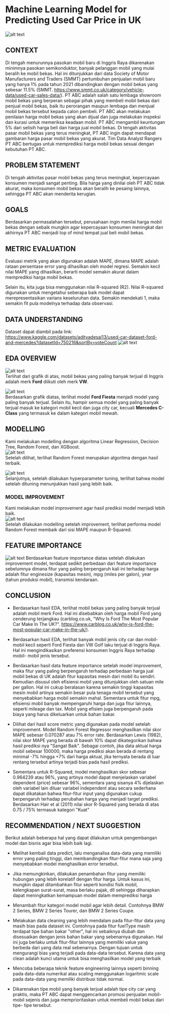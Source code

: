 # Machine Learning Model for Predicting Used Car Price in UK
![alt text](https://github.com/PurwadhikaDev/DataRangersTeam_JC_DS_VL_05_FinalProject/blob/main/Picture/jpeg%20awal.jpg?raw=true)
## CONTEXT

Di tengah menurunnya pasokan mobil baru di Inggris Raya dikarenakan minimnya pasokan semikonduktor, banyak pelanggan mobil yang mulai beralih ke mobil bekas. Hal ini ditunjukkan dari data Society of Motor Manufacturers and Traders (SMMT) pertumbuhan penjualan mobil baru yang hanya 1% pada tahun 2021 dibandingkan dengan mobil bekas yang sebesar 11.5% (SMMT. https://www.smmt.co.uk/category/vehicle-data/used-car-sales-data/).
PT ABC adalah salah satu lembaga showroom mobil bekas yang berperan sebagai pihak yang membeli mobil bekas dari penjual mobil bekas, baik itu perorangan maupun lembaga dan menjual mobil bekas tersebut kepada calon pembeli. PT ABC akan melakukan penilaian harga mobil bekas yang akan dijual dan juga melakukan inspeksi dan kurasi untuk memeriksa keadaan mobil. PT ABC mengambil keuntungan 5% dari selisih harga beli dan harga jual mobil bekas.
Di tengah aktivitas pasar mobil bekas yang terus meningkat, PT ABC ingin dapat mendapat gambaran harga pasar mobil bekas yang akurat. Tim Data Analyst Rangers PT ABC bertugas untuk memprediksi harga mobil bekas sesuai dengan kebutuhan PT ABC.

## PROBLEM STATEMENT

Di tengah aktivitas pasar mobil bekas yang terus meningkat, kepercayaan konsumen menjadi sangat penting. Bila harga yang dinilai oleh PT ABC tidak akurat, maka konsumen mobil bekas akan beralih ke pesaing lainnya, sehingga PT ABC akan menderita kerugian.

## GOALS

Berdasarkan permasalahan tersebut, perusahaan ingin menilai harga mobil bekas dengan sebaik mungkin agar kepercayaan konsumen meningkat dan akhirnya PT ABC menjadi top of mind tempat jual beli mobil bekas.

## METRIC EVALUATION

Evaluasi metrik yang akan digunakan adalah MAPE, dimana MAPE adalah rataan persentase error yang dihasilkan oleh model regresi. Semakin kecil nilai MAPE yang dihasilkan, berarti model semakin akurat dalam memprediksi harga mobil bekas.

Selain itu, kita juga bisa menggunakan nilai R-squared (R2). Nilai R-squared digunakan untuk mengetahui seberapa baik model dapat merepresentasikan varians keseluruhan data. Semakin mendekati 1, maka semakin fit pula modelnya terhadap data observasi.

## DATA UNDERSTANDING
  
Dataset dapat diambil pada link: https://www.kaggle.com/datasets/adityadesai13/used-car-dataset-ford-and-mercedes?datasetId=750216&sortBy=voteCount
![alt text](https://github.com/PurwadhikaDev/DataRangersTeam_JC_DS_VL_05_FinalProject/blob/main/Picture/Data%20understanding12.png?raw=true)  

## EDA OVERVIEW

![alt text](https://github.com/PurwadhikaDev/DataRangersTeam_JC_DS_VL_05_FinalProject/blob/main/Picture/Merk%20mobil.png?raw=true)    
Terlihat dari grafik di atas, mobil bekas yang paling banyak terjual di Inggris adalah merk **Ford** diikuti oleh merk **VW**.  
  
    
    

![alt text](https://github.com/PurwadhikaDev/DataRangersTeam_JC_DS_VL_05_FinalProject/blob/main/Picture/Model%20mobil.png?raw=true)  
Berdasarkan grafik diatas, terlihat model **Ford Fiesta** menjadi model yang paling banyak terjual. Selain itu, hampir semua model yang paling banyak terjual masuk ke kategori mobil kecil dan juga city car, kecuali **Mercedes C-Class** yang termasuk ke dalam kategori mobil mewah.

## MODELLING
Kami melakukan modelling dengan algoritma Linear Regression, Decision Tree, Random Forest, dan XGBoost.  
![alt text](https://github.com/PurwadhikaDev/DataRangersTeam_JC_DS_VL_05_FinalProject/blob/main/Picture/Model-model.png?raw=true)  
Setelah dilihat, terlihat Random Forest merupakan algoritma dengan hasil terbaik.    
  
    
    

![alt text](https://github.com/PurwadhikaDev/DataRangersTeam_JC_DS_VL_05_FinalProject/blob/main/Picture/Before%20improvement.png?raw=true)  
Selanjutnya, setelah dilakukan hyperparameter tuning, terlihat bahwa model setelah dituning menunjukkan hasil yang lebih baik.  

### MODEL IMPROVEMENT 
Kami melakukan model improvement agar hasil prediksi model menjadi lebih baik.  
![alt text](https://github.com/PurwadhikaDev/DataRangersTeam_JC_DS_VL_05_FinalProject/blob/main/Picture/After%20improvement.png?raw=true)  
Setelah dilakukan modelling setelah improvement, terlihat performa model Random Forest membaik dari sisi MAPE maupun R-Squared.

## FEATURE IMPORTANCE
![alt text](https://github.com/PurwadhikaDev/DataRangersTeam_JC_DS_VL_05_FinalProject/blob/main/Picture/Feature%20importance.png?raw=true) 
Berdasarkan feature importance diatas setelah dilakukan improvement model, terdapat sedikit perbedaan dari feature importance sebelumnya dimana fitur yang paling berpengaruh kali ini terhadap harga adalah fitur enginesize (kapasitas mesin), mpg (miles per galon), year (tahun produksi mobil), transmisi kendaraan.  

## CONCLUSION
- Berdasarkan hasil EDA, terlihat mobil bekas yang paling banyak terjual adalah mobil merk Ford. Hal ini disebabkan oleh harga mobil Ford yang cenderung terjangkau (carblog.co.uk, "Why Is Ford The Most Popular Car Make In The UK?". https://www.carblog.co.uk/why-is-ford-the-most-popular-car-make-in-the-uk/).

- Berdasarkan hasil EDA, terlihat banyak mobil jenis city car dan mobil- mobil kecil seperti Ford Fiesta dan VW Golf laku terjual di Inggris Raya. Hal ini mengindikasikan preferensi konsumen Inggris Raya terhadap mobil- mobil jenis tersebut.

- Berdasarkan hasil data feature importance setelah model improvement, maka fitur yang paling berpengaruh terhadap perbedaan harga jual mobil bekas di UK adalah fitur kapasitas mesin dari mobil itu sendiri. Kemudian disusul oleh efisiensi mobil yang ditunjukkan oleh satuan mile per gallon. Hal ini cukup beralasan karena semakin tinggi kapasitas mesin mobil artinya semakin besar pula tenaga mobil tersebut yang menyebabkan harga mobil semakin mahal. Sementara untuk fitur mpg, efisiensi mobil banyak mempengaruhi harga dan juga fitur lainnya, seperti mileage dan tax. Mobil yang efisien juga berpengaruh pada biaya yang harus dikeluarkan untuk bahan bakar.

- Dilihat dari hasil score metric yang digunakan pada model setelah improvement. Model Random Forest Regressor menghasilkan nilai skor MAPE sebesar 0.070287 atau 7% error rate. Berdasarkan Lewis (1982), nilai skor MAPE yang berada di bawah 10% dapat dikategorikan bahwa hasil prediksi nya "Sangat Baik". Sebagai contoh, jika data aktual harga mobil sebesar 100000, maka harga prediksi akan berada di rentang minimal -7% hingga +7% dari harga aktual, jika ternyata berada di luar rentang tersebut artinya terjadi bias pada hasil prediksi.

- Sementara untuk R-Squared, model menghasilkan skor sebesar 0.964239 atau 96%, yang artinya model dapat menjelaskan variabel dependent (price) sebesar 96%, sementara yang sisanya 4% dijelaskan oleh variabel lain diluar variabel independent atau secara sederhana dapat dikatakan bahwa fitur-fitur input yang digunakan cukup berpengaruh terhadap perubahan harga yang menjadi target prediksi. Berdasarkan Hair et al (2011) nilai skor R-Squared yang berada di atas 0.75 / 75% termasuk kategori "Kuat"

## RECOMMENDATION / NEXT SUGGESTION
Berikut adalah beberapa hal yang dapat dilakukan untuk pengembangan model dan bisnis agar bisa lebih baik lagi.

- Melihat kembali data predict, lalu menganalisa data-data yang memiliki error yang paling tinggi, dan membandingkan fitur-fitur mana saja yang menyebabkan model menghasilkan error tersebut.

- Jika memungkinkan, dilakukan penambahan fitur yang memiliki hubungan yang lebih korelatif dengan fitur harga. Untuk kasus ini, mungkin dapat ditambahkan fitur seperti kondisi fisik mobil, kelengkapan surat-surat, masa berlaku pajak, dll sehingga diharapkan dapat meningkatkan kemampuan model dalam memprediksi harga

- Menambah fitur kategori model mobil agar lebih detail. Contohnya BMW 2 Series, BMW 2 Series Tourer, dan BMW 2 Series Coupe.

- Melakukan data cleaning yang lebih mendalam pada fitur-fitur data yang masih bias pada dataset ini. Contohnya pada fitur fuelType masih terdapat tipe bahan bakar "other", hal ini sebaiknya diubah dan disesuaikan dengan jenis bahan bakar yang sebenarnya digunakan. Hal ini juga berlaku untuk fitur-fitur lainnya yang memiliki value yang berbeda dari yang data real sebenarnya. Dengan tujuan untuk mengurangi bias yang terjadi pada data-data tersebut. Karena data yang clean adalah kunci utama untuk bisa menghasilkan model yang terbaik

- Mencoba beberapa teknik feature engineering lainnya seperti binning pada data-data numerikal atau scaling menggunakan logaritmic scale pada data-data yang memiliki distribusi tidak normal.

- Dikarenakan tipe mobil yang banyak terjual adalah tipe city car yang praktis, maka PT ABC dapat menggencarkan promosi penjualan mobil- mobil sejenis dan juga memprioritaskan untuk membeli mobil bekas dari tipe- tipe tersebut.
